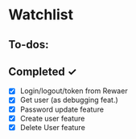 # Watchlist

## To-dos:


## Completed ✓

- [x] Login/logout/token from Rewaer
- [x] Get user (as debugging feat.)
- [x] Password update feature
- [x] Create user feature
- [x] Delete User feature
